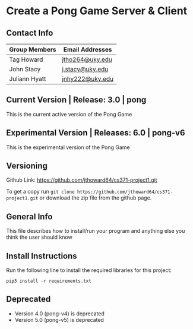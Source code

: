 # Create a Pong Game Server & Client

## Contact Info

| Group Members | Email Addresses |
| ------------- | --------------- |
| Tag Howard    | jtho264@uky.edu |
| John Stacy    | j.stacy@uky.edu |
| Juliann Hyatt | jnhy222@uky.edu |

## Current Version | Release: 3.0 | pong
This is the current active version of the Pong Game

## Experimental Version | Releases: 6.0 | pong-v6
This is the experimental version of the Pong Game

## Versioning

Github Link: https://github.com/jthoward64/cs371-project1.git

To get a copy run `git clone https://github.com/jthoward64/cs371-project1.git` or download the zip file from the github page.

## General Info

This file describes how to install/run your program and anything else you think the user should know

## Install Instructions

Run the following line to install the required libraries for this project:

`pip3 install -r requirements.txt`

## Deprecated
- Version 4.0 (pong-v4) is deprecated
- Version 5.0 (pong-v5) is deprecated
